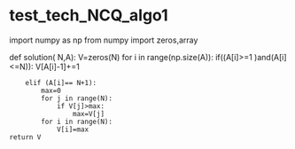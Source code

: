 # test_tech_NCQ_algo1
import numpy as np
from numpy import zeros,array

def solution( N,A):
    V=zeros(N)
    for i in range(np.size(A)):
        if((A[i]>=1 )and(A[i]<=N)):
            V[A[i]-1]+=1
             
        elif (A[i]== N+1):
            max=0
            for j in range(N):
                if V[j]>max:
                    max=V[j]
            for i in range(N):
                V[i]=max
    return V
